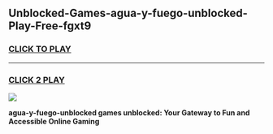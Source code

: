 
## Unblocked-Games-agua-y-fuego-unblocked-Play-Free-fgxt9
<h3>
<a href="https://premium76.site?title=agua-y-fuego-unblocked&ref=23A">CLICK TO PLAY</a></h3>
<hr>

<h3>
<a href="https://premium76.site?title=agua-y-fuego-unblocked&ref=23A">CLICK 2 PLAY</a>
  
</h3>

<a href="https://premium76.site?title=agua-y-fuego-unblocked&ref=23A"><img src="https://clearcache.store/games.png"></a>


**agua-y-fuego-unblocked games unblocked: Your Gateway to Fun and Accessible Online Gaming**
